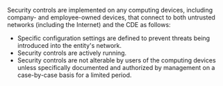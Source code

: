 Security controls are implemented on any computing devices, including company- and employee-owned devices, that connect to both untrusted networks (including the Internet) and the CDE as follows:

- Specific configuration settings are defined to prevent threats being introduced into the entity's network.
- Security controls are actively running.
- Security controls are not alterable by users of the computing devices unless specifically documented and authorized by management on a case-by-case basis for a limited period.
